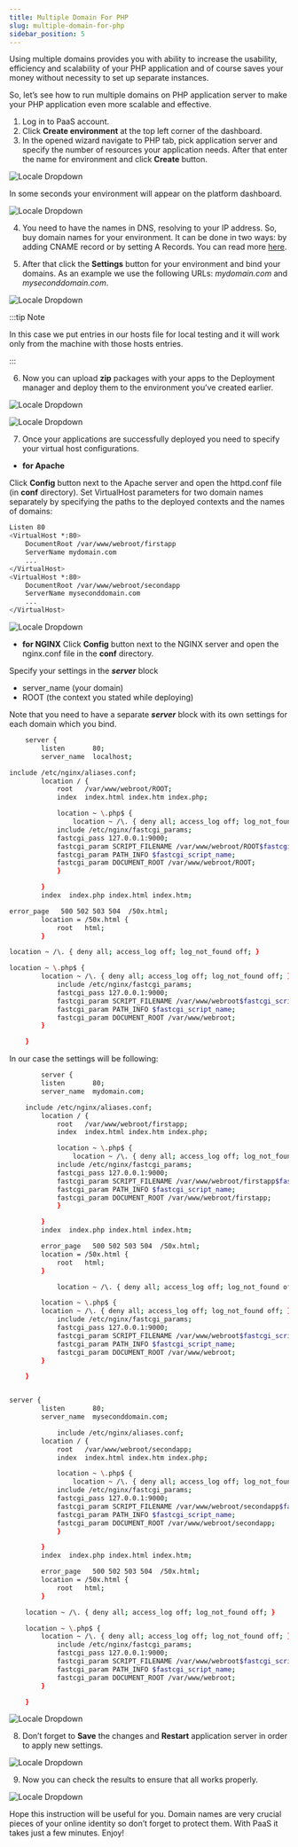 ```yaml
---
title: Multiple Domain For PHP
slug: multiple-domain-for-php
sidebar_position: 5
---
```


<!-- ## Running Multiple Domain Names on PHP Server -->

Using multiple domains provides you with ability to increase the usability, efficiency and scalability of your PHP application and of course saves your money without necessity to set up separate instances.

So, let’s see how to run multiple domains on PHP application server to make your PHP application even more scalable and effective.

1. Log in to PaaS account.
2. Click **Create environment** at the top left corner of the dashboard.
3. In the opened wizard navigate to PHP tab, pick application server and specify the number of resources your application needs. After that enter the name for environment and click **Create** button.

<div style={{
    display:'flex',
    justifyContent: 'center',
    margin: '0 0 1rem 0'
}}>

![Locale Dropdown](./img/MultipleDomainForPHP/01-environment-wizard.png)

</div>

In some seconds your environment will appear on the platform dashboard.

<div style={{
    display:'flex',
    justifyContent: 'center',
    margin: '0 0 1rem 0'
}}>

![Locale Dropdown](./img/MultipleDomainForPHP/02-php-environment-for-multi-domains.png)

</div>

4. You need to have the names in DNS, resolving to your IP address. So, buy domain names for your environment. It can be done in two ways: by adding CNAME record or by setting A Records. You can read more [here](/application-setting/domain-name-management/custom-domain-name).

5. After that click the **Settings** button for your environment and bind your domains. As an example we use the following URLs: _mydomain.com_ and _myseconddomain.com_.

<div style={{
    display:'flex',
    justifyContent: 'center',
    margin: '0 0 1rem 0'
}}>

![Locale Dropdown](./img/MultipleDomainForPHP/03-bind-domain.png)

</div>

:::tip Note

In this case we put entries in our hosts file for local testing and it will work only from the machine with those hosts entries.

:::

6. Now you can upload **zip** packages with your apps to the Deployment manager and deploy them to the environment you’ve created earlier.

<div style={{
    display:'flex',
    justifyContent: 'center',
    margin: '0 0 1rem 0'
}}>

![Locale Dropdown](./img/MultipleDomainForPHP/04-upload-first-application.png)

</div>

<div style={{
    display:'flex',
    justifyContent: 'center',
    margin: '0 0 1rem 0'
}}>

![Locale Dropdown](./img/MultipleDomainForPHP/05-upload-second-application.png)

</div>

7. Once your applications are successfully deployed you need to specify your virtual host configurations.

- **for Apache**

Click **Config** button next to the Apache server and open the httpd.conf file (in **conf** directory). Set VirtualHost parameters for two domain names separately by specifying the paths to the deployed contexts and the names of domains:

```bash
Listen 80
<VirtualHost *:80>
    DocumentRoot /var/www/webroot/firstapp
    ServerName mydomain.com
    ...
</VirtualHost>
<VirtualHost *:80>
    DocumentRoot /var/www/webroot/secondapp
    ServerName myseconddomain.com
    ...
</VirtualHost>
```

<div style={{
    display:'flex',
    justifyContent: 'center',
    margin: '0 0 1rem 0'
}}>

![Locale Dropdown](./img/MultipleDomainForPHP/06-apache-httpd-conf.png)

</div>

- **for NGINX**
  Click **Config** button next to the NGINX server and open the nginx.conf file in the **conf** directory.

Specify your settings in the **_server_** block

- server_name (your domain)
- ROOT (the context you stated while deploying)

Note that you need to have a separate **_server_** block with its own settings for each domain which you bind.

```bash
    server {
        listen       80;
        server_name  localhost;

include /etc/nginx/aliases.conf;
        location / {
            root   /var/www/webroot/ROOT;
            index  index.html index.htm index.php;

            location ~ \.php$ {
                location ~ /\. { deny all; access_log off; log_not_found off; }
            include /etc/nginx/fastcgi_params;
            fastcgi_pass 127.0.0.1:9000;
            fastcgi_param SCRIPT_FILENAME /var/www/webroot/ROOT$fastcgi_script_name;
            fastcgi_param PATH_INFO $fastcgi_script_name;
            fastcgi_param DOCUMENT_ROOT /var/www/webroot/ROOT;
            }

        }
        index  index.php index.html index.htm;

error_page   500 502 503 504  /50x.html;
        location = /50x.html {
            root   html;
        }

location ~ /\. { deny all; access_log off; log_not_found off; }

location ~ \.php$ {
        location ~ /\. { deny all; access_log off; log_not_found off; }
            include /etc/nginx/fastcgi_params;
            fastcgi_pass 127.0.0.1:9000;
            fastcgi_param SCRIPT_FILENAME /var/www/webroot$fastcgi_script_name;
            fastcgi_param PATH_INFO $fastcgi_script_name;
            fastcgi_param DOCUMENT_ROOT /var/www/webroot;
        }

    }
```

In our case the settings will be following:

```bash
        server {
        listen       80;
        server_name  mydomain.com;

    include /etc/nginx/aliases.conf;
        location / {
            root   /var/www/webroot/firstapp;
            index  index.html index.htm index.php;

            location ~ \.php$ {
                location ~ /\. { deny all; access_log off; log_not_found off; }
            include /etc/nginx/fastcgi_params;
            fastcgi_pass 127.0.0.1:9000;
            fastcgi_param SCRIPT_FILENAME /var/www/webroot/firstapp$fastcgi_script_name;
            fastcgi_param PATH_INFO $fastcgi_script_name;
            fastcgi_param DOCUMENT_ROOT /var/www/webroot/firstapp;
            }

        }
        index  index.php index.html index.htm;

        error_page   500 502 503 504  /50x.html;
        location = /50x.html {
            root   html;
        }

            location ~ /\. { deny all; access_log off; log_not_found off; }

        location ~ \.php$ {
        location ~ /\. { deny all; access_log off; log_not_found off; }
            include /etc/nginx/fastcgi_params;
            fastcgi_pass 127.0.0.1:9000;
            fastcgi_param SCRIPT_FILENAME /var/www/webroot$fastcgi_script_name;
            fastcgi_param PATH_INFO $fastcgi_script_name;
            fastcgi_param DOCUMENT_ROOT /var/www/webroot;
        }

    }


server {
        listen       80;
        server_name  myseconddomain.com;

            include /etc/nginx/aliases.conf;
        location / {
            root   /var/www/webroot/secondapp;
            index  index.html index.htm index.php;

            location ~ \.php$ {
                location ~ /\. { deny all; access_log off; log_not_found off; }
            include /etc/nginx/fastcgi_params;
            fastcgi_pass 127.0.0.1:9000;
            fastcgi_param SCRIPT_FILENAME /var/www/webroot/secondapp$fastcgi_script_name;
            fastcgi_param PATH_INFO $fastcgi_script_name;
            fastcgi_param DOCUMENT_ROOT /var/www/webroot/secondapp;
            }

        }
        index  index.php index.html index.htm;

        error_page   500 502 503 504  /50x.html;
        location = /50x.html {
            root   html;
        }

    location ~ /\. { deny all; access_log off; log_not_found off; }

    location ~ \.php$ {
        location ~ /\. { deny all; access_log off; log_not_found off; }
            include /etc/nginx/fastcgi_params;
            fastcgi_pass 127.0.0.1:9000;
            fastcgi_param SCRIPT_FILENAME /var/www/webroot$fastcgi_script_name;
            fastcgi_param PATH_INFO $fastcgi_script_name;
            fastcgi_param DOCUMENT_ROOT /var/www/webroot;
        }

    }
```

<div style={{
    display:'flex',
    justifyContent: 'center',
    margin: '0 0 1rem 0'
}}>

![Locale Dropdown](./img/MultipleDomainForPHP/07-nginx-conf.png)

</div>

8. Don’t forget to **Save** the changes and **Restart** application server in order to apply new settings.

<div style={{
    display:'flex',
    justifyContent: 'center',
    margin: '0 0 1rem 0'
}}>

![Locale Dropdown](./img/MultipleDomainForPHP/08-restart-apache.png)

</div>

9. Now you can check the results to ensure that all works properly.

<div style={{
    display:'flex',
    justifyContent: 'center',
    margin: '0 0 1rem 0'
}}>

![Locale Dropdown](./img/MultipleDomainForPHP/09-php-application-in-browser.gif)

</div>

Hope this instruction will be useful for you. Domain names are very crucial pieces of your online identity so don’t forget to protect them. With PaaS it takes just a few minutes. Enjoy!
